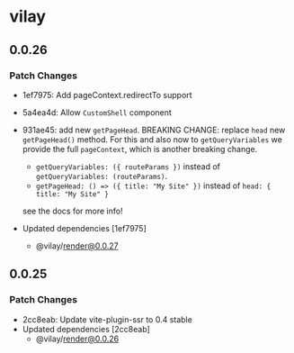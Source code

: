 # vilay

## 0.0.26

### Patch Changes

- 1ef7975: Add pageContext.redirectTo support
- 5a4ea4d: Allow `CustomShell` component
- 931ae45: add new `getPageHead`. BREAKING CHANGE: replace `head` new `getPageHead()` method. For this and also now to `getQueryVariables` we provide the full `pageContext`, which is another breaking change.

  - `getQueryVariables: ({ routeParams })` instead of `getQueryVariables: (routeParams)`.
  - `getPageHead: () => ({ title: "My Site" })` instead of `head: { title: "My Site" }`

  see the docs for more info!

- Updated dependencies [1ef7975]
  - @vilay/render@0.0.27

## 0.0.25

### Patch Changes

- 2cc8eab: Update vite-plugin-ssr to 0.4 stable
- Updated dependencies [2cc8eab]
  - @vilay/render@0.0.26
